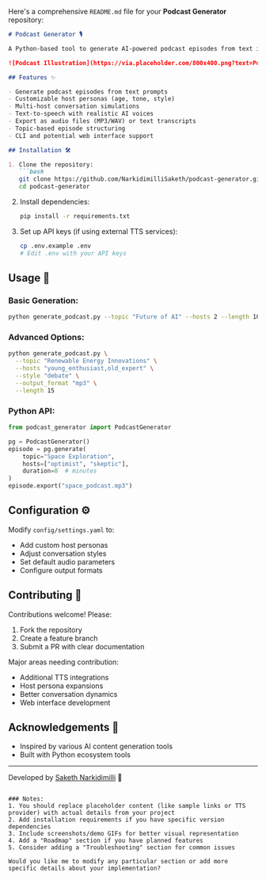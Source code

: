 Here's a comprehensive `README.md` file for your **Podcast Generator** repository:

```markdown
# Podcast Generator 🎙️

A Python-based tool to generate AI-powered podcast episodes from text inputs, featuring customizable hosts, topics, and realistic voice synthesis.

![Podcast Illustration](https://via.placeholder.com/800x400.png?text=Podcast+Generator) *(Consider adding a relevant image or demo GIF here)*

## Features ✨

- Generate podcast episodes from text prompts
- Customizable host personas (age, tone, style)
- Multi-host conversation simulations
- Text-to-speech with realistic AI voices
- Export as audio files (MP3/WAV) or text transcripts
- Topic-based episode structuring
- CLI and potential web interface support

## Installation 🛠️

1. Clone the repository:
   ```bash
   git clone https://github.com/NarkidimilliSaketh/podcast-generator.git
   cd podcast-generator
   ```

2. Install dependencies:
   ```bash
   pip install -r requirements.txt
   ```

3. Set up API keys (if using external TTS services):
   ```bash
   cp .env.example .env
   # Edit .env with your API keys
   ```

## Usage 🚀

### Basic Generation:
```bash
python generate_podcast.py --topic "Future of AI" --hosts 2 --length 10
```

### Advanced Options:
```bash
python generate_podcast.py \
  --topic "Renewable Energy Innovations" \
  --hosts "young_enthusiast,old_expert" \
  --style "debate" \
  --output_format "mp3" \
  --length 15
```

### Python API:
```python
from podcast_generator import PodcastGenerator

pg = PodcastGenerator()
episode = pg.generate(
    topic="Space Exploration",
    hosts=["optimist", "skeptic"],
    duration=8  # minutes
)
episode.export("space_podcast.mp3")
```

## Configuration ⚙️

Modify `config/settings.yaml` to:
- Add custom host personas
- Adjust conversation styles
- Set default audio parameters
- Configure output formats



## Contributing 🤝

Contributions welcome! Please:
1. Fork the repository
2. Create a feature branch
3. Submit a PR with clear documentation

Major areas needing contribution:
- Additional TTS integrations
- Host persona expansions
- Better conversation dynamics
- Web interface development


## Acknowledgements 🙏

- Inspired by various AI content generation tools
- Built with Python ecosystem tools

---

Developed by [Saketh Narkidimilli](https://github.com/NarkidimilliSaketh) 🚀
```

### Notes:
1. You should replace placeholder content (like sample links or TTS provider) with actual details from your project
2. Add installation requirements if you have specific version dependencies
3. Include screenshots/demo GIFs for better visual representation
4. Add a "Roadmap" section if you have planned features
5. Consider adding a "Troubleshooting" section for common issues

Would you like me to modify any particular section or add more specific details about your implementation?
